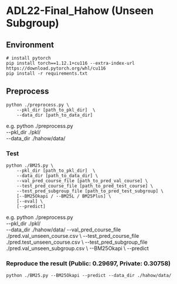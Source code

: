 # ADL22-Final_Hahow (Unseen Subgroup)

## Environment
```shell
# install pytorch
pip install torch==1.12.1+cu116 --extra-index-url https://download.pytorch.org/whl/cu116
pip install -r requirements.txt
```

## Preprocess
```shell
python ./preprocess.py \
    --pkl_dir [path_to_pkl_dir]  \
    --data_dir [path_to_data_dir]
```

e.g. 
python ./preprocess.py \
    --pkl_dir ./pkl/ \
    --data_dir ./hahow/data/


### Test
```shell
python ./BM25.py \
    --pkl_dir [path_to_pkl_dir]  \
    --data_dir [path_to_data_dir] \
    --val_pred_course_file [path_to_pred_val_course] \ 
    --test_pred_course_file [path_to_pred_test_course] \ 
    --test_pred_subgroup_file [path_to_pred_test_subgroup] \ 
    [--BM25Okapi / --BM25L / BM25Plus] \ 
    [--eval] \ 
    [--predict]
```

e.g.
python ./preprocess.py \
    --pkl_dir ./pkl/ \
    --data_dir ./hahow/data/
    --val_pred_course_file ./pred.val_unseen_course.csv \ 
    --test_pred_course_file ./pred.test_unseen_course.csv \ 
    --test_pred_subgroup_file ./pred.val_unseen_subgroup.csv \ 
    --BM25Okapi \ 
    --predict

### Reproduce the result (Public: 0.29697, Private: 0.30758)

```shell
python ./BM25.py --BM25Okapi --predict --data_dir ./hahow/data/
```
